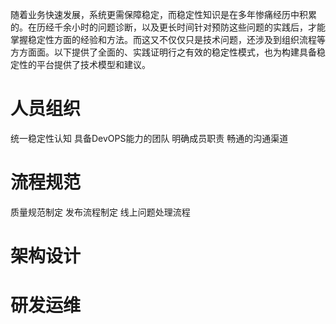 随着业务快速发展，系统更需保障稳定，而稳定性知识是在多年惨痛经历中积累的。在历经千余小时的问题诊断，以及更长时间针对预防这些问题的实践后，才能掌握稳定性方面的经验和方法。而这又不仅仅只是技术问题，还涉及到组织流程等方方面面。以下提供了全面的、实践证明行之有效的稳定性模式，也为构建具备稳定性的平台提供了技术模型和建议。

人员组织
============


统一稳定性认知
具备DevOPS能力的团队
明确成员职责
畅通的沟通渠道

流程规范
============
质量规范制定
发布流程制定
线上问题处理流程

架构设计
============


研发运维
============

